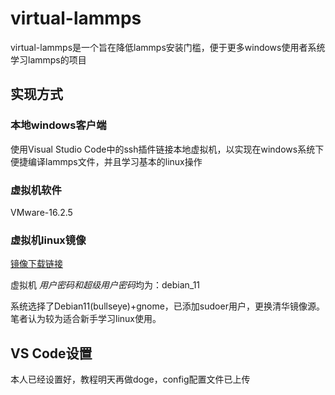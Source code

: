 # virtual-lammps

virtual-lammps是一个旨在降低lammps安装门槛，便于更多windows使用者系统学习lammps的项目

## 实现方式

### 本地windows客户端

使用Visual Studio Code中的ssh插件链接本地虚拟机，以实现在windows系统下便捷编译lammps文件，并且学习基本的linux操作

### 虚拟机软件

VMware-16.2.5

### 虚拟机linux镜像

[镜像下载链接](https://pan.baidu.com/s/1iuoefJK-9R7SEEHcB1NHig?pwd=q5rc "限速百度 不得好死")

虚拟机 *用户密码和超级用户密码*均为：debian_11

系统选择了Debian11(bullseye)+gnome，已添加sudoer用户，更换清华镜像源。笔者认为较为适合新手学习linux使用。


## VS Code设置

本人已经设置好，教程明天再做doge，config配置文件已上传

